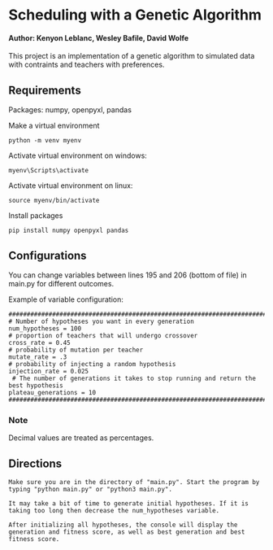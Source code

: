 # Scheduling with a Genetic Algorithm
#### Author: Kenyon Leblanc, Wesley Bafile, David Wolfe
This project is an implementation of a genetic algorithm to simulated data with contraints and teachers with preferences. 

## Requirements

Packages: numpy, openpyxl, pandas

Make a virtual environment

    python -m venv myenv
    
Activate virtual environment on windows:
    
    myenv\Scripts\activate

Activate virtual environment on linux:

    source myenv/bin/activate

Install packages

    pip install numpy openpyxl pandas

## Configurations

You can change variables between lines 195 and 206 (bottom of file) in main.py for different outcomes.

Example of variable configuration:

    ########################################################################    
    # Number of hypotheses you want in every generation
    num_hypotheses = 100
    # proportion of teachers that will undergo crossover
    cross_rate = 0.45
    # probability of mutation per teacher
    mutate_rate = .3
    # probability of injecting a random hypothesis
    injection_rate = 0.025
     # The number of generations it takes to stop running and return the best hypothesis
    plateau_generations = 10
    #################################################################################

### Note

Decimal values are treated as percentages.

## Directions

    Make sure you are in the directory of "main.py". Start the program by typing "python main.py" or "python3 main.py".

    It may take a bit of time to generate initial hypotheses. If it is taking too long then decrease the num_hypotheses variable.

    After initializing all hypotheses, the console will display the generation and fitness score, as well as best generation and best fitness score.

    
